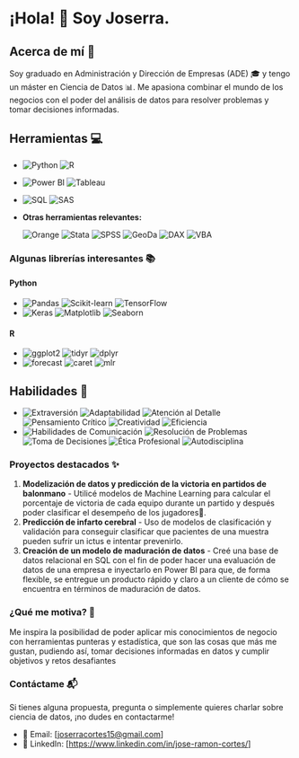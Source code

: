 # ¡Hola! 👋 Soy Joserra.

## Acerca de mí 🚀

Soy graduado en Administración y Dirección de Empresas (ADE) 🎓 y tengo un máster en Ciencia de Datos 📊. Me apasiona combinar el mundo de los negocios con el poder del análisis de datos para resolver problemas y tomar decisiones informadas. 

## Herramientas 💻

- ![Python](https://img.shields.io/badge/-Python-yellow?style=flat&logo=python&logoColor=white)
  ![R](https://img.shields.io/badge/-R-blue?style=flat&logo=r&logoColor=white)
- ![Power BI](https://img.shields.io/badge/-Power%20BI-f2c811?style=flat&logo=power-bi&logoColor=black)
  ![Tableau](https://img.shields.io/badge/-Tableau-E97627?style=flat&logo=tableau&logoColor=white)
- ![SQL](https://img.shields.io/badge/-SQL-orange?style=flat&logo=sql&logoColor=white)
  ![SAS](https://img.shields.io/badge/-SAS-1D6FAC?style=flat&logo=sas&logoColor=white)
- **Otras herramientas relevantes:**

  ![Orange](https://img.shields.io/badge/-Orange-FFA500?style=flat)
  ![Stata](https://img.shields.io/badge/-Stata-094486?style=flat)
  ![SPSS](https://img.shields.io/badge/-SPSS-1F77B4?style=flat)
  ![GeoDa](https://img.shields.io/badge/-GeoDa-78C3FB?style=flat)
  ![DAX](https://img.shields.io/badge/-DAX-00BCF2?style=flat)
  ![VBA](https://img.shields.io/badge/-VBA-5F2D91?style=flat)

### Algunas librerías interesantes 📚

#### Python
- ![Pandas](https://img.shields.io/badge/Pandas-blue?style=flat&logo=pandas&logoColor=white)
  ![Scikit-learn](https://img.shields.io/badge/Scikit--learn-orange?style=flat&logo=scikit-learn&logoColor=white)
  ![TensorFlow](https://img.shields.io/badge/TensorFlow-yellow?style=flat&logo=tensorflow&logoColor=white)
- ![Keras](https://img.shields.io/badge/Keras-red?style=flat&logo=keras&logoColor=white)
  ![Matplotlib](https://img.shields.io/badge/Matplotlib-magenta?style=flat&logo=matplotlib&logoColor=white)
  ![Seaborn](https://img.shields.io/badge/Seaborn-teal?style=flat&logo=seaborn&logoColor=white)

#### R
- ![ggplot2](https://img.shields.io/badge/ggplot2-red?style=flat&logo=r&logoColor=white)
  ![tidyr](https://img.shields.io/badge/tidyr-blue?style=flat&logo=r&logoColor=white)
  ![dplyr](https://img.shields.io/badge/dplyr-green?style=flat&logo=r&logoColor=white)
- ![forecast](https://img.shields.io/badge/forecast-orange?style=flat&logo=r&logoColor=white)
  ![caret](https://img.shields.io/badge/caret-purple?style=flat&logo=r&logoColor=white)
  ![mlr](https://img.shields.io/badge/mlr-grey?style=flat&logo=r&logoColor=white)

## Habilidades 🧑

- ![Extraversión](https://img.shields.io/badge/-Extraversión-blue?style=flat)
 ![Adaptabilidad](https://img.shields.io/badge/-Adaptabilidad-green?style=flat)
 ![Atención al Detalle](https://img.shields.io/badge/-Atención%20al%20Detalle-yellow?style=flat)
 ![Pensamiento Crítico](https://img.shields.io/badge/-Pensamiento%20Crítico-red?style=flat)
 ![Creatividad](https://img.shields.io/badge/-Creatividad-orange?style=flat)
 ![Eficiencia](https://img.shields.io/badge/-Eficiencia-pink?style=flat)
- ![Habilidades de Comunicación](https://img.shields.io/badge/-Habilidades%20de%20Comunicación-purple?style=flat)
 ![Resolución de Problemas](https://img.shields.io/badge/-Resolución%20de%20Problemas-cyan?style=flat)
 ![Toma de Decisiones](https://img.shields.io/badge/-Toma%20de%20Decisiones-brown?style=flat)
 ![Ética Profesional](https://img.shields.io/badge/-Ética%20Profesional-lightblue?style=flat)
 ![Autodisciplina](https://img.shields.io/badge/-Autodisciplina-lightgreen?style=flat)


### Proyectos destacados ✨

1. **Modelización de datos y predicción de la victoria en partidos de balonmano** - Utilicé modelos de Machine Learning para calcular el porcentaje de victoria de cada equipo durante un partido y después poder clasificar el desempeño de los jugadores🥇.
2. **Predicción de infarto cerebral** - Uso de modelos de clasificación y validación para conseguir clasificar que pacientes de una muestra pueden sufrir un ictus e intentar prevenirlo.
3. **Creación de un modelo de maduración de datos**  - Creé una base de datos relacional en SQL con el fin de poder hacer una evaluación de datos de una empresa e inyectarlo en Power BI para que, de forma flexible, se entregue un producto rápido y claro a un cliente de cómo se encuentra en términos de maduración de datos.

### ¿Qué me motiva? 🌟

Me inspira la posibilidad de poder aplicar mis conocimientos de negocio con herramientas punteras y estadística, que son las cosas que más me gustan, pudiendo así, tomar decisiones informadas en datos y cumplir objetivos y retos desafiantes

### Contáctame 📬

Si tienes alguna propuesta, pregunta o simplemente quieres charlar sobre ciencia de datos, ¡no dudes en contactarme!

- 📧 Email: [joserracortes15@gmail.com]
- 🔗 LinkedIn: [https://www.linkedin.com/in/jose-ramon-cortes/]


